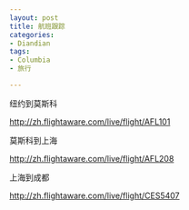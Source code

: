 ```yaml
---
layout: post
title: 航班跟踪
categories:
- Diandian
tags:
- Columbia
- 旅行

---
```

<p>纽约到莫斯科</p>
<p><a href="http://zh.flightaware.com/live/flight/AFL101">http://zh.flightaware.com/live/flight/AFL101</a><br /></p>
<p>莫斯科到上海</p>
<p><a href="http://zh.flightaware.com/live/flight/AFL208">http://zh.flightaware.com/live/flight/AFL208</a><br /></p>
<p>上海到成都</p>
<p><a href="http://zh.flightaware.com/live/flight/CES5407">http://zh.flightaware.com/live/flight/CES5407</a><br /></p>